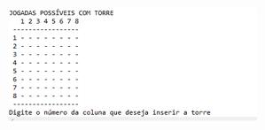 ![alt text](https://github.com/pedrocorrea2002/Exercicios_java/blob/main/PrevisaoJogadasTorre/PrevisaoJogadasTorre.gif?raw=true)
